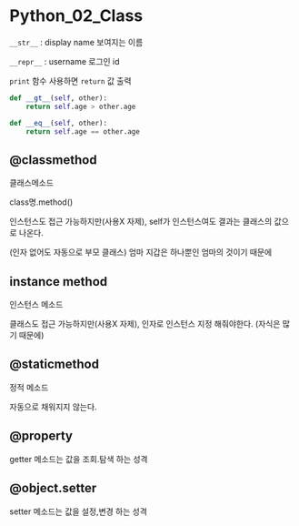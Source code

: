 # Python_02_Class



`__str__` : display name 보여지는 이름

`__repr__` : username 로그인 id

`print` 함수 사용하면 `return` 값 출력
        

```python
def __gt__(self, other):
    return self.age > other.age

def __eq__(self, other):
    return self.age == other.age
```



## @classmethod

클래스메소드

class명.method()

인스턴스도 접근 가능하지만(사용X 자제), self가 인스턴스여도 결과는 클래스의 값으로 나온다. 

(인자 없어도 자동으로 부모 클래스) 엄마 지갑은 하나뿐인 엄마의 것이기 때문에



## instance method

인스턴스 메소드

클래스도 접근 가능하지만(사용X 자제), 인자로 인스턴스 지정 해줘야한다. (자식은 많기 때문에)



## @staticmethod

정적 메소드 

자동으로 채워지지 않는다.



## @property

getter 메소드는 값을 조회.탐색 하는 성격



## @object.setter

setter 메소드는 값을 설정,변경 하는 성격